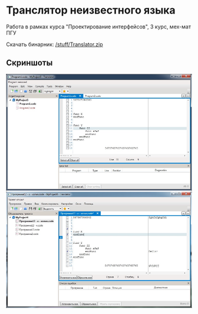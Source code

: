 # Транслятор неизвестного языка

Работа в рамках курса "Проектирование интерфейсов", 3 курс, мех-мат ПГУ

Скачать бинарник: [/stuff/Translator.zip](/stuff/Translator.zip?raw=true)


## Скриншоты

![Screen1](/stuff/Screen1.jpg)
![Screen2](/stuff/Screen2.jpg)

